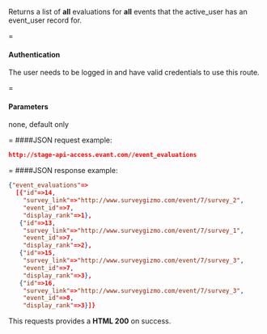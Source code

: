 <!-- --- title: GET /event_evaluations -->

Returns a list of **all** evaluations for **all** events that the active_user has an event_user record for.

=
#### Authentication

The user needs to be logged in and have valid credentials to use this route.

=
#### Parameters

none, default only

=
####JSON request example:
```json
http://stage-api-access.evant.com//event_evaluations
```

=
####JSON response example:

```json
{"event_evaluations"=>
  [{"id"=>14,
    "survey_link"=>"http://www.surveygizmo.com/event/7/survey_2",
    "event_id"=>7,
    "display_rank"=>1},
   {"id"=>13,
    "survey_link"=>"http://www.surveygizmo.com/event/7/survey_1",
    "event_id"=>7,
    "display_rank"=>2},
   {"id"=>15,
    "survey_link"=>"http://www.surveygizmo.com/event/7/survey_3",
    "event_id"=>7,
    "display_rank"=>3},
   {"id"=>16,
    "survey_link"=>"http://www.surveygizmo.com/event/7/survey_3",
    "event_id"=>8,
    "display_rank"=>3}]}
```

This requests provides a <strong>HTML 200</strong> on success.